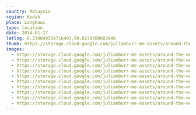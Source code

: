 ```yaml
---
country: Malaysia
region: Kedah
place: Langkawi
type: location
date: 2014-01-27
latlng: 6.330049569716493,99.8270789603846
thumb: https://storage.cloud.google.com/julianburr-me-assets/around-the-world/malaysia/langkawi/IMG_2394--thumb.JPG
images:
  - https://storage.cloud.google.com/julianburr-me-assets/around-the-world/malaysia/langkawi/IMG_2402.JPG
  - https://storage.cloud.google.com/julianburr-me-assets/around-the-world/malaysia/langkawi/IMG_2405.JPG
  - https://storage.cloud.google.com/julianburr-me-assets/around-the-world/malaysia/langkawi/IMG_2431.JPG
  - https://storage.cloud.google.com/julianburr-me-assets/around-the-world/malaysia/langkawi/IMG_2403.JPG
  - https://storage.cloud.google.com/julianburr-me-assets/around-the-world/malaysia/langkawi/IMG_2400.JPG
  - https://storage.cloud.google.com/julianburr-me-assets/around-the-world/malaysia/langkawi/IMG_2454.JPG
  - https://storage.cloud.google.com/julianburr-me-assets/around-the-world/malaysia/langkawi/IMG_2408.JPG
  - https://storage.cloud.google.com/julianburr-me-assets/around-the-world/malaysia/langkawi/IMG_2410.JPG
  - https://storage.cloud.google.com/julianburr-me-assets/around-the-world/malaysia/langkawi/IMG_2447.JPG
  - https://storage.cloud.google.com/julianburr-me-assets/around-the-world/malaysia/langkawi/IMG_2394.JPG
---
```


